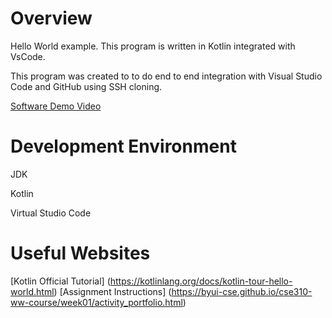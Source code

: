 # Overview

Hello World example. This program is written in Kotlin integrated with VsCode.

This program was created to to do end to end integration with Visual Studio Code and GitHub using SSH cloning.

[Software Demo Video](https://youtu.be/MaRckkXvJss)

# Development Environment

JDK

Kotlin

Virtual Studio Code

# Useful Websites

[Kotlin Official Tutorial] (https://kotlinlang.org/docs/kotlin-tour-hello-world.html)
[Assignment Instructions] (https://byui-cse.github.io/cse310-ww-course/week01/activity_portfolio.html)
